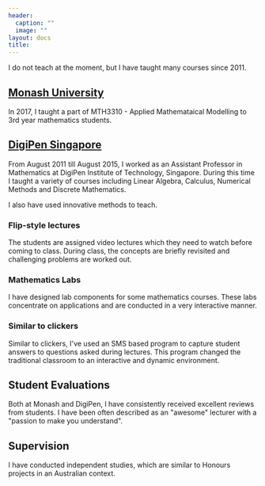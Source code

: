 ```yaml
---
header:
  caption: ""
  image: ""
layout: docs
title: 
---
```


I do not teach at the moment, but I have taught many courses since 2011. 

## [Monash University](https://www.monash.edu/science/schools/school-of-mathematics)  
In 2017, I taught a part of MTH3310 - Applied Mathemataical Modelling to 3rd year mathematics students. 

## [DigiPen Singapore](https://www.digipen.edu.sg/) 
From August 2011 till August 2015, I worked as an Assistant Professor in Mathematics at DigiPen Institute of Technology, Singapore. During this time I taught a variety of courses including Linear Algebra, Calculus, Numerical Methods and Discrete Mathematics.  

I also have used innovative methods to teach. 

### Flip-style lectures 
The students are assigned video lectures which they need to watch before coming to class. During class, the concepts are briefly revisited and challenging problems are worked out. 

### Mathematics Labs
I have designed lab components for some mathematics courses. These labs concentrate on applications and are conducted in a very interactive manner. 

### Similar to clickers
Similar to clickers, I've used an SMS based program to capture student answers to questions asked during lectures. This program changed the traditional classroom to an interactive and dynamic environment. 
 
## Student Evaluations
Both at Monash and DigiPen, I have consistently received excellent reviews from students. I have been often described as an "awesome" lecturer with a "passion to make you understand".


## Supervision
I have conducted independent studies, which are similar to Honours projects in an Australian context. 


